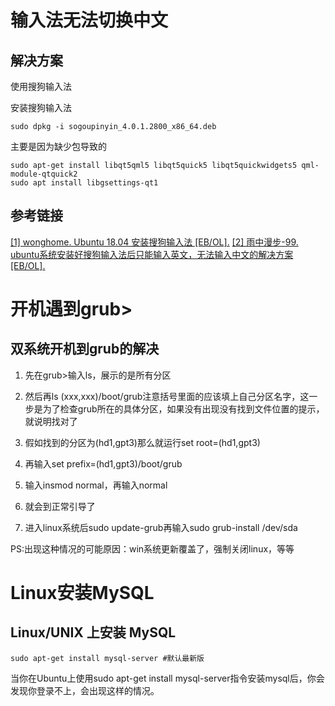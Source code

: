 # 输入法无法切换中文

## 解决方案

使用搜狗输入法

安装搜狗输入法

```shell
sudo dpkg -i sogoupinyin_4.0.1.2800_x86_64.deb
```

主要是因为缺少包导致的

``` shell
sudo apt-get install libqt5qml5 libqt5quick5 libqt5quickwidgets5 qml-module-qtquick2
sudo apt install libgsettings-qt1
```

## 参考链接

[[1] wonghome. Ubuntu 18.04 安装搜狗输入法 [EB/OL].](https://blog.csdn.net/qq_39779233/article/details/127290795)
[[2] 雨中漫步-99. ubuntu系统安装好搜狗输入法后只能输入英文，无法输入中文的解决方案 [EB/OL]. ](https://blog.csdn.net/yuzhongmanbu99/article/details/127944446)

# 开机遇到grub>

## 双系统开机到grub的解决

1. 先在grub>输入ls，展示的是所有分区

2. 然后再ls (xxx,xxx)/boot/grub注意括号里面的应该填上自己分区名字，这一步是为了检查grub所在的具体分区，如果没有出现没有找到文件位置的提示，就说明找对了

3. 假如找到的分区为(hd1,gpt3)那么就运行set root=(hd1,gpt3)

4. 再输入set prefix=(hd1,gpt3)/boot/grub

5. 输入insmod normal，再输入normal

6. 就会到正常引导了

7. 进入linux系统后sudo update-grub再输入sudo grub-install /dev/sda

PS:出现这种情况的可能原因：win系统更新覆盖了，强制关闭linux，等等

# Linux安装MySQL

## Linux/UNIX 上安装 MySQL

```shell
sudo apt-get install mysql-server #默认最新版
```

当你在Ubuntu上使用sudo apt-get install mysql-server指令安装mysql后，你会发现你登录不上，会出现这样的情况。
